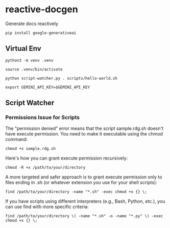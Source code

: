 # reactive-docgen
Generate docs reactively

```
pip install google-generativeai
```
## Virtual Env
```
python3 -m venv .venv
```
```
source .venv/bin/activate

```
```
python script-watcher.py . scripts/hello-world.sh 
```
```
export GEMINI_API_KEY=$GEMINI_API_KEY
```
## Script Watcher

### Permissions Issue for Scripts
The "permission denied" error means that the script sample.rdg.sh doesn't have execute permission. You need to make it executable using the chmod command:
```
chmod +x sample.rdg.sh
```
Here's how you can grant execute permission recursively:
```
chmod -R +x /path/to/your/directory
```
A more targeted and safer approach is to grant execute permission only to files ending in .sh (or whatever extension you use for your shell scripts):

```
find /path/to/your/directory -name "*.sh" -exec chmod +x {} \;
```

If you have scripts using different interpreters (e.g., Bash, Python, etc.), you can use find with more specific criteria:
```
find /path/to/your/directory \( -name "*.sh" -o -name "*.py" \) -exec chmod +x {} \;

```